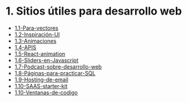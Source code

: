 # 1. Sitios útiles para desarrollo web



[comment]:STARTING_GENERATED_TOC

* [1.1-Para-vectores](<./content/1.1-Para-vectores.md>)
* [1.2-Inspiración-UI](<./content/1.2-Inspiración-UI.md>)
* [1.3-Animaciones](<./content/1.3-Animaciones.md>)
* [1.4-APIS](<./content/1.4-APIS.md>)
* [1.5-React-animation](<./content/1.5-React-animation.md>)
* [1.6-Sliders-en-Javascript](<./content/1.6-Sliders-en-Javascript.md>)
* [1.7-Podcast-sobre-desarrollo-web](<./content/1.7-Podcast-sobre-desarrollo-web.md>)
* [1.8-Páginas-para-practicar-SQL](<./content/1.8-Páginas-para-practicar-SQL.md>)
* [1.9-Hosting-de-email](<./content/1.9-Hosting-de-email.md>)
* [1.10-SAAS-starter-kit](<./content/1.10-SAAS-starter-kit.md>)
* [1.10-Ventanas-de-codigo](<./content/1.10-Ventanas-de-codigo.md>)

[comment]:ENDING_GENERATED_TOC